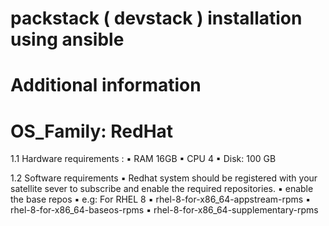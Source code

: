 # packstack ( devstack ) installation using ansible
# Additional information
# OS_Family: RedHat
1.1 Hardware requirements :
	▪	RAM 16GB
	▪	CPU 4
	▪	Disk: 100 GB

1.2 Software requirements 
	▪	Redhat system should be registered with your satellite sever to subscribe and enable the required repositories.
	▪	enable the base repos 
	▪	e.g: For RHEL 8
	▪	rhel-8-for-x86_64-appstream-rpms
	▪	rhel-8-for-x86_64-baseos-rpms
	▪	rhel-8-for-x86_64-supplementary-rpms        
